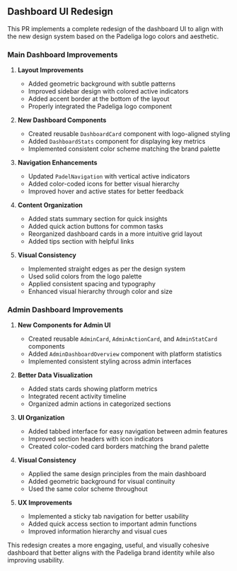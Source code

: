 ## Dashboard UI Redesign

This PR implements a complete redesign of the dashboard UI to align with the new design system based on the Padeliga logo colors and aesthetic.

### Main Dashboard Improvements

1. **Layout Improvements**
   - Added geometric background with subtle patterns
   - Improved sidebar design with colored active indicators
   - Added accent border at the bottom of the layout
   - Properly integrated the Padeliga logo component

2. **New Dashboard Components**
   - Created reusable `DashboardCard` component with logo-aligned styling
   - Added `DashboardStats` component for displaying key metrics
   - Implemented consistent color scheme matching the brand palette

3. **Navigation Enhancements**
   - Updated `PadelNavigation` with vertical active indicators
   - Added color-coded icons for better visual hierarchy
   - Improved hover and active states for better feedback

4. **Content Organization**
   - Added stats summary section for quick insights
   - Added quick action buttons for common tasks
   - Reorganized dashboard cards in a more intuitive grid layout
   - Added tips section with helpful links

5. **Visual Consistency**
   - Implemented straight edges as per the design system
   - Used solid colors from the logo palette
   - Applied consistent spacing and typography
   - Enhanced visual hierarchy through color and size

### Admin Dashboard Improvements

1. **New Components for Admin UI**
   - Created reusable `AdminCard`, `AdminActionCard`, and `AdminStatCard` components
   - Added `AdminDashboardOverview` component with platform statistics
   - Implemented consistent styling across admin interfaces

2. **Better Data Visualization**
   - Added stats cards showing platform metrics
   - Integrated recent activity timeline
   - Organized admin actions in categorized sections

3. **UI Organization**
   - Added tabbed interface for easy navigation between admin features
   - Improved section headers with icon indicators
   - Created color-coded card borders matching the brand palette

4. **Visual Consistency**
   - Applied the same design principles from the main dashboard
   - Added geometric background for visual continuity
   - Used the same color scheme throughout

5. **UX Improvements**
   - Implemented a sticky tab navigation for better usability
   - Added quick access section to important admin functions
   - Improved information hierarchy and visual cues

This redesign creates a more engaging, useful, and visually cohesive dashboard that better aligns with the Padeliga brand identity while also improving usability.